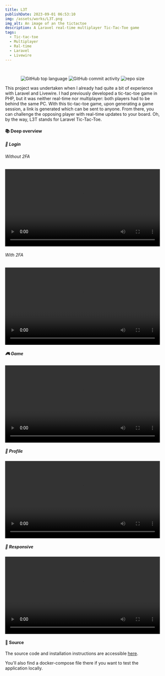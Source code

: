 ```yaml
---
title: L3T
publishDate: 2023-09-01 06:53:10
img: /assets/works/L3T.png
img_alt: An image of an the tictactoe
description: A Laravel real-time multiplayer Tic-Tac-Toe game
tags:
  - Tic-tac-toe
  - Multiplayer
  - Ral-time
  - Laravel
  - Livewire
---
```


<div align="center">
  <br/>    
  
  ![GitHub top language](https://img.shields.io/github/languages/top/NullBrunk/L3T?style=for-the-badge)
  ![GitHub commit activity](https://img.shields.io/github/commit-activity/m/NullBrunk/L3T?style=for-the-badge)
  ![repo size](https://img.shields.io/github/repo-size/NullBrunk/L3T?style=for-the-badge)

</div>

This project was undertaken when I already had quite a bit of experience with Laravel and Livewire. I had previously developed a tic-tac-toe game in PHP, but it was neither real-time nor multiplayer: both players had to be behind the same PC. With this tic-tac-toe game, upon generating a game session, a link is generated which can be sent to anyone. From there, you can challenge the opposing player with real-time updates to your board.
Oh, by the way, L3T stands for Laravel Tic-Tac-Toe.


#### 📚 Deep overview

##### 🔐 Login

###### Without 2FA
<video controls style="width: 100%;">
  <source src="https://github.com/NullBrunk/L3T/assets/125673909/5e55c58b-e841-4126-9835-955c106f4eac" type="video/mp4" />
</video>

###### With 2FA

<video controls style="width: 100%;">
  <source src="https://github.com/NullBrunk/L3T/assets/125673909/333c661b-7209-4f23-bf6a-5b249cba063e" type="video/mp4" />
</video>


##### 🎮 Game
<video controls style="width: 100%;">
  <source src="https://github.com/NullBrunk/L3T/assets/125673909/5f2f5d09-5f43-4f88-a914-0beb7f21e110" type="video/mp4" />
</video>


##### 👤 Profile
<video controls style="width: 100%;">
  <source src="https://github.com/NullBrunk/L3T/assets/125673909/34c88f92-5a71-4fc4-a4f4-ff60364aa4db" type="video/mp4" />
</video>

##### 📱 Responsive
<video controls style="width: 100%;">
  <source src="https://github.com/NullBrunk/L3T/assets/125673909/48261adf-0760-405b-a9f4-ab905fcd627c" type="video/mp4" />
</video>



#### 📂 Source
The source code and installation instructions are accessible <a href="https://github.com/NullBrunk/L3T" target="_blank">here</a>.

You'll also find a docker-compose file there if you want to test the application locally.


